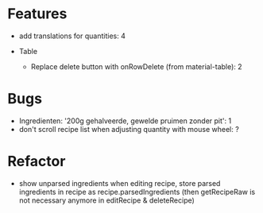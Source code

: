 # Features

- add translations for quantities: 4

* Table

  - Replace delete button with onRowDelete (from material-table): 2

# Bugs

- Ingredienten: '200g gehalveerde, gewelde pruimen zonder pit': 1
- don't scroll recipe list when adjusting quantity with mouse wheel: ?

# Refactor

- show unparsed ingredients when editing recipe, store parsed ingredients in recipe as recipe.parsedIngredients (then getRecipeRaw is not necessary anymore in editRecipe & deleteRecipe)
